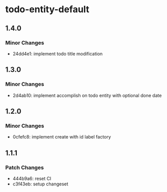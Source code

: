 # todo-entity-default

## 1.4.0

### Minor Changes

- 24dd4e1: implement todo title modification

## 1.3.0

### Minor Changes

- 2d4ab10: implement accomplish on todo entity with optional done date

## 1.2.0

### Minor Changes

- 0cfefc8: implement create with id label factory

## 1.1.1

### Patch Changes

- 444b9a6: reset CI
- c3f43eb: setup changeset
